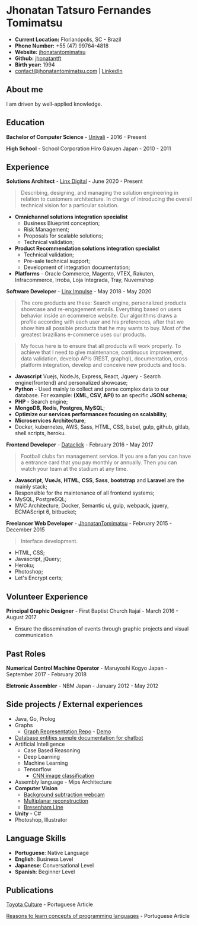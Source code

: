 # Jhonatan Tatsuro Fernandes Tomimatsu

- **Current Location:** Florianópolis, SC - Brazil
- **Phone Number:** +55 (47) 99764-4818
- **Website:** [jhonatantomimatsu](http://jhonatantomimatsu.com)
- **Github:** [jhonatantft](https://github.com/jhonatantft)
- **Birth year:** 1994
- contact@jhonatantomimatsu.com | [LinkedIn](https://www.linkedin.com/in/jhonatantomimatsu/)

## About me
I am driven by well-applied knowledge.

## Education
**Bachelor of Computer Science** - [Univali](https://www.univali.br/) - 2016 - Present

**High School** - School Corporation Hiro Gakuen Japan - 2010 - 2011

## Experience
**Solutions Architect** -  [Linx Digital](https://www.linx.com.br/linx-digital/) - June 2020 - Present
> Describing, designing, and managing the solution engineering in relation to customers architecture. In charge of introducing the overall technical vision for a particular solution.
- **Omnichannel solutions integration specialist**
  - Business Blueprint conception;
  - Risk Management;
  - Proposals for scalable solutions;
  - Technical validation;
- **Product Recommendation solutions integration specialist**
  - Technical validation;
  - Pre-sale technical support;
  - Development of integration documentation;
- **Platforms** - Oracle Commerce, Magento, VTEX, Rakuten, Infracommerce, Irroba, Loja Integrada, Tray, Nuvemshop

**Software Developer** -  [Linx Impulse](https://www.linx.com.br/transformacao-digital/linx-impulse/) - May 2018 - May 2020
> The core products are these: Search engine, personalized products showcase and re-engagement emails. Everything based on users behavior inside an ecommerce website. Our algorithms draws a profile according with each user and his preferences, after that we show him all possible products that he may wants to buy. Most of the greatest brazilians e-commerce uses our products.

> My focus here is to ensure that all products will work properly. To achieve that I need to give maintenance, continuous improvement, data validation, develop APIs (REST, graphql), documentation, cross platform integration, develop and conceive new products and tools.
- **Javascript** Vuejs, NodeJs, Express, React, Jquery - Search engine(frontend) and personalized showcase;
- **Python** - Used mainly to collect and parse complex data to our database. For example: **(XML, CSV, API)** to an specific **JSON schema**;
- **PHP** - Search engine;
- **MongoDB, Redis, Postgres, MySQL**;
- **Optimize our services performances focusing on scalability**;
- **Microservices Architecture**;
- Docker, kubernetes, AWS, Sass, HTML, CSS, babel, gulp, github, gitlab, shell scripts, heroku.

**Frontend Developer** -  [Dataclick](https://dataclick.com.br/) - February 2016 - May 2017
> Football clubs fan management service. If you are a fan you can have a entrance card that you pay monthly or annually. Then you can watch your team at the stadium at any time.
- **Javascript**, **VueJs**, **HTML**, **CSS**, **Sass**, **bootstrap** and **Laravel** are the mainly stack;
- Responsible for the maintenance of all frontend systems;
- MySQL, PostgreSQL;
- MVC Architecture, Docker, Semantic ui, gulp, webpack, jquery, ECMAScript 6, bitbucket;

**Freelancer Web Developer** -  [JhonatanTomimatsu](http://jhonatantomimatsu.com) - February 2015 - December 2015
> Interface development.
- HTML, CSS;
- Javascript, jQuery;
- Heroku;
- Photoshop;
- Let's Encrypt certs;

## Volunteer Experience

**Principal Graphic Designer** - First Baptist Church Itajaí - March 2016 - August 2017
- Ensure the dissemination of events through graphic projects and visual communication

## Past Roles
**Numerical Control Machine Operator** - Maruyoshi Kogyo Japan - September 2017 - February 2018

**Eletronic Assembler** - NBM Japan - January 2012 - May 2012 

## Side projects / External experiences
- Java, Go, Prolog
- Graphs
  - [Graph Representation Repo](https://github.com/jhonatantft/graph-representation) - [Demo](https://jhonatantft.github.io/graph-representation/)
- [Database entities sample documentation for chatbot](https://jhonatantft.github.io/ebot-database-documentation/)
- Artificial Intelligence
  - Case Based Reasoning
  - Deep Learning
  - Machine Learning
  - Tensorflow
    - [CNN image classification](https://github.com/jhonatantft/cnn-image-classification)
- Assembly language - Mips Architecture
- **Computer Vision**
  - [Background subtraction webcam](https://github.com/jhonatantft/background-subtraction-webcam)
  - [Multiplanar reconstruction](https://github.com/jhonatantft/multiplanar-reconstruction)
  - [Bresenham Line](https://github.com/jhonatantft/points-transform)
- **Unity** - C#
- Photoshop, Illustrator

## Language Skills
- **Portuguese**: Native Language
- **English**: Business Level
- **Japanese**: Conversational Level
- **Spanish**: Beginner Level

## Publications
[Toyota Culture](https://medium.com/@jhonatan.tft/a-cultura-toyota-e9b5d20d3d9d?source=friends_link&amp;sk=40031887f71224d0d0a91ef0892edd2e) - Portuguese Article

[Reasons to learn concepts of programming languages](https://link.medium.com/DfKTkeI0QU) - Portuguese Article
